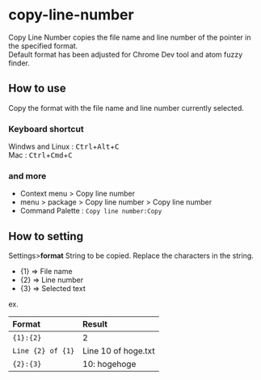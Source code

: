 # copy-line-number
Copy Line Number copies the file name and line number of the pointer in the specified format.  
Default format has been adjusted for Chrome Dev tool and atom fuzzy finder.

## How to use
Copy the format with the file name and line number currently selected.
### Keyboard shortcut
Windws and Linux : <kbd>Ctrl</kbd>+<kbd>Alt</kbd>+<kbd>C</kbd>  
Mac : <kbd>Ctrl</kbd>+<kbd>Cmd</kbd>+<kbd>C</kbd>
### and more
+ Context menu > Copy line number
+ menu > package > Copy line number > Copy line number
+ Command Palette : `Copy line number:Copy`

## How to setting
Settings>**format** String to be copied.
Replace the characters in the string.
+ {1} => File name
+ {2} => Line number
+ {3} => Selected text

ex.  

| Format | Result |
|:---|:---|
|`{1}:{2}`|2 |
|`Line {2} of {1}`|Line 10 of hoge.txt |
|`{2}:{3}`| 10: hogehoge |
